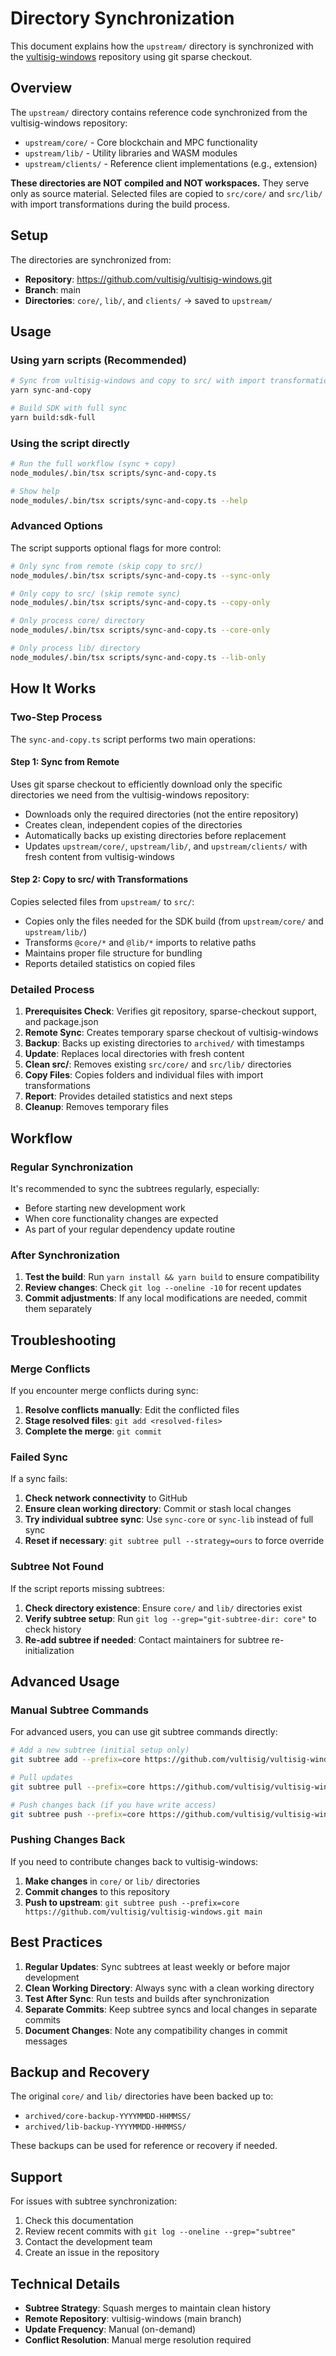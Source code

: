 # Directory Synchronization

This document explains how the `upstream/` directory is synchronized with the [vultisig-windows](https://github.com/vultisig/vultisig-windows) repository using git sparse checkout.

## Overview

The `upstream/` directory contains reference code synchronized from the vultisig-windows repository:
- `upstream/core/` - Core blockchain and MPC functionality
- `upstream/lib/` - Utility libraries and WASM modules
- `upstream/clients/` - Reference client implementations (e.g., extension)

**These directories are NOT compiled and NOT workspaces.** They serve only as source material. Selected files are copied to `src/core/` and `src/lib/` with import transformations during the build process.

## Setup

The directories are synchronized from:
- **Repository**: https://github.com/vultisig/vultisig-windows.git
- **Branch**: main
- **Directories**: `core/`, `lib/`, and `clients/` → saved to `upstream/`

## Usage

### Using yarn scripts (Recommended)

```bash
# Sync from vultisig-windows and copy to src/ with import transformations
yarn sync-and-copy

# Build SDK with full sync
yarn build:sdk-full
```

### Using the script directly

```bash
# Run the full workflow (sync + copy)
node_modules/.bin/tsx scripts/sync-and-copy.ts

# Show help
node_modules/.bin/tsx scripts/sync-and-copy.ts --help
```

### Advanced Options

The script supports optional flags for more control:

```bash
# Only sync from remote (skip copy to src/)
node_modules/.bin/tsx scripts/sync-and-copy.ts --sync-only

# Only copy to src/ (skip remote sync)
node_modules/.bin/tsx scripts/sync-and-copy.ts --copy-only

# Only process core/ directory
node_modules/.bin/tsx scripts/sync-and-copy.ts --core-only

# Only process lib/ directory
node_modules/.bin/tsx scripts/sync-and-copy.ts --lib-only
```

## How It Works

### Two-Step Process

The `sync-and-copy.ts` script performs two main operations:

#### Step 1: Sync from Remote
Uses git sparse checkout to efficiently download only the specific directories we need from the vultisig-windows repository:
- Downloads only the required directories (not the entire repository)
- Creates clean, independent copies of the directories
- Automatically backs up existing directories before replacement
- Updates `upstream/core/`, `upstream/lib/`, and `upstream/clients/` with fresh content from vultisig-windows

#### Step 2: Copy to src/ with Transformations
Copies selected files from `upstream/` to `src/`:
- Copies only the files needed for the SDK build (from `upstream/core/` and `upstream/lib/`)
- Transforms `@core/*` and `@lib/*` imports to relative paths
- Maintains proper file structure for bundling
- Reports detailed statistics on copied files

### Detailed Process

1. **Prerequisites Check**: Verifies git repository, sparse-checkout support, and package.json
2. **Remote Sync**: Creates temporary sparse checkout of vultisig-windows
3. **Backup**: Backs up existing directories to `archived/` with timestamps
4. **Update**: Replaces local directories with fresh content
5. **Clean src/**: Removes existing `src/core/` and `src/lib/` directories
6. **Copy Files**: Copies folders and individual files with import transformations
7. **Report**: Provides detailed statistics and next steps
8. **Cleanup**: Removes temporary files

## Workflow

### Regular Synchronization

It's recommended to sync the subtrees regularly, especially:
- Before starting new development work
- When core functionality changes are expected
- As part of your regular dependency update routine

### After Synchronization

1. **Test the build**: Run `yarn install && yarn build` to ensure compatibility
2. **Review changes**: Check `git log --oneline -10` for recent updates
3. **Commit adjustments**: If any local modifications are needed, commit them separately

## Troubleshooting

### Merge Conflicts

If you encounter merge conflicts during sync:

1. **Resolve conflicts manually**: Edit the conflicted files
2. **Stage resolved files**: `git add <resolved-files>`
3. **Complete the merge**: `git commit`

### Failed Sync

If a sync fails:

1. **Check network connectivity** to GitHub
2. **Ensure clean working directory**: Commit or stash local changes
3. **Try individual subtree sync**: Use `sync-core` or `sync-lib` instead of full sync
4. **Reset if necessary**: `git subtree pull --strategy=ours` to force override

### Subtree Not Found

If the script reports missing subtrees:

1. **Check directory existence**: Ensure `core/` and `lib/` directories exist
2. **Verify subtree setup**: Run `git log --grep="git-subtree-dir: core"` to check history
3. **Re-add subtree if needed**: Contact maintainers for subtree re-initialization

## Advanced Usage

### Manual Subtree Commands

For advanced users, you can use git subtree commands directly:

```bash
# Add a new subtree (initial setup only)
git subtree add --prefix=core https://github.com/vultisig/vultisig-windows.git main --squash

# Pull updates
git subtree pull --prefix=core https://github.com/vultisig/vultisig-windows.git main --squash

# Push changes back (if you have write access)
git subtree push --prefix=core https://github.com/vultisig/vultisig-windows.git main
```

### Pushing Changes Back

If you need to contribute changes back to vultisig-windows:

1. **Make changes** in `core/` or `lib/` directories
2. **Commit changes** to this repository
3. **Push to upstream**: `git subtree push --prefix=core https://github.com/vultisig/vultisig-windows.git main`

## Best Practices

1. **Regular Updates**: Sync subtrees at least weekly or before major development
2. **Clean Working Directory**: Always sync with a clean working directory
3. **Test After Sync**: Run tests and builds after synchronization
4. **Separate Commits**: Keep subtree syncs and local changes in separate commits
5. **Document Changes**: Note any compatibility changes in commit messages

## Backup and Recovery

The original `core/` and `lib/` directories have been backed up to:
- `archived/core-backup-YYYYMMDD-HHMMSS/`
- `archived/lib-backup-YYYYMMDD-HHMMSS/`

These backups can be used for reference or recovery if needed.

## Support

For issues with subtree synchronization:
1. Check this documentation
2. Review recent commits with `git log --oneline --grep="subtree"`
3. Contact the development team
4. Create an issue in the repository

## Technical Details

- **Subtree Strategy**: Squash merges to maintain clean history
- **Remote Repository**: vultisig-windows (main branch)
- **Update Frequency**: Manual (on-demand)
- **Conflict Resolution**: Manual merge resolution required
